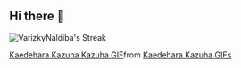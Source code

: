 ## Hi there 👋

<!--
**VarizkyNaldiba/VarizkyNaldiba** is a ✨ _special_ ✨ repository because its `README.md` (this file) appears on your GitHub profile.

Here are some ideas to get you started:

- 🔭 I’m currently working on ...
- 🌱 I’m currently learning ...
- 👯 I’m looking to collaborate on ...
- 🤔 I’m looking for help with ...
- 💬 Ask me about ...
- 📫 How to reach me: ...
- 😄 Pronouns: ...
- ⚡ Fun fact: ...
-->

![VarizkyNaldiba's Streak](https://github-readme-streak-stats.herokuapp.com/?user=VarizkyNaldiba&theme=react&hide_border=true)
<div class="tenor-gif-embed" data-postid="22091684" data-share-method="host" data-aspect-ratio="0.99375" data-width="100%"><a href="https://tenor.com/view/kaedehara-kazuha-kazuha-genshin-genshin-impact-kazuha-genshin-gif-22091684">Kaedehara Kazuha Kazuha GIF</a>from <a href="https://tenor.com/search/kaedehara+kazuha-gifs">Kaedehara Kazuha GIFs</a></div> <script type="text/javascript" async src="https://tenor.com/embed.js"></script>
